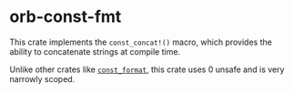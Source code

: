 # orb-const-fmt

This crate implements the `const_concat!()` macro, which provides the ability to
concatenate strings at compile time.

Unlike other crates like [`const_format`](https://docs.rs/const_format), this crate
uses 0 unsafe and is very narrowly scoped.
